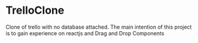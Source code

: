 # TrelloClone
Clone of trello with no database attached. The main intention of this project is to gain experience on reactjs and Drag and Drop Components

